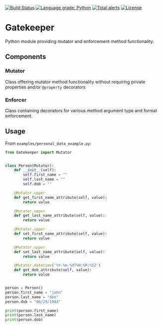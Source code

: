 [![Build Status](https://travis-ci.com/malcolmraine/Gatekeeper.svg?token=pzq3B1p9PAKq4XafcM1Z&branch=main)](https://travis-ci.com/malcolmraine/Gatekeeper)
[![Language grade: Python](https://img.shields.io/lgtm/grade/python/g/malcolmraine/Gatekeeper.svg?logo=lgtm&logoWidth=18)](https://lgtm.com/projects/g/malcolmraine/Gatekeeper/context:python)
[![Total alerts](https://img.shields.io/lgtm/alerts/g/malcolmraine/Gatekeeper.svg?logo=lgtm&logoWidth=18)](https://lgtm.com/projects/g/malcolmraine/Gatekeeper/alerts/)
[![License](https://img.shields.io/badge/License-Apache%202.0-blue.svg)](https://opensource.org/licenses/Apache-2.0)

# Gatekeeper
Python module providing mutator and enforcement method functionality.

## Components
### Mutator
Class offering mutator method functionality without requiring private properties and/or ```@property``` decorators

### Enforcer
Class containing decorators for various method argument type and format enforcement.

## Usage
From ```examples/personal_data_example.py```:

```python
from Gatekeeper import Mutator


class Person(Mutator):
    def __init__(self):
        self.first_name = ""
        self.last_name = ""
        self.dob = ""

    @Mutator.upper
    def get_first_name_attribute(self, value):
        return value

    @Mutator.upper
    def get_last_name_attribute(self, value):
        return value

    @Mutator.upper
    def set_first_name_attribute(self, value):
        return value

    @Mutator.upper
    def set_last_name_attribute(self, value):
        return value

    @Mutator.datetime('%Y-%m-%dT%H:%M:%SZ')
    def get_dob_attribute(self, value):
        return value


person = Person()
person.first_name = "john"
person.last_name = "doe"
person.dob = "06/29/1983"

print(person.first_name)
print(person.last_name)
print(person.dob)
```
